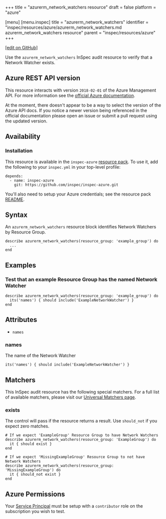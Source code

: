 +++
title = "azurerm_network_watchers resource"
draft = false
platform = "azure"

[menu]
  [menu.inspec]
    title = "azurerm_network_watchers"
    identifier = "inspec/resources/azure/azurerm_network_watchers.md azurerm_network_watchers resource"
    parent = "inspec/resources/azure"
+++

[\[edit on GitHub\]](https://github.com/inspec/inspec-azure/blob/master/docs/resources/azurerm_network_watchers.md)

Use the `azurerm_network_watchers` InSpec audit resource to verify that a Network Watcher
exists.

## Azure REST API version

This resource interacts with version `2018-02-01` of the Azure Management API.
For more information see the [official Azure
documentation](https://docs.microsoft.com/en-us/rest/api/network-watcher/networkwatchers/list).

At the moment, there doesn't appear to be a way to select the version of the
Azure API docs. If you notice a newer version being referenced in the official
documentation please open an issue or submit a pull request using the updated
version.

## Availability

### Installation

This resource is available in the `inspec-azure` [resource
pack](/inspec/glossary/#resource-pack). To use it, add the
following to your `inspec.yml` in your top-level profile:

    depends:
      - name: inspec-azure
        git: https://github.com/inspec/inspec-azure.git

You'll also need to setup your Azure credentials; see the resource pack
[README](https://github.com/inspec/inspec-azure#inspec-for-azure).

## Syntax

An `azurerm_network_watchers` resource block identifies Network Watchers by Resource
Group.

    describe azurerm_network_watchers(resource_group: 'example_group') do
      ...
    end

## Examples

### Test that an example Resource Group has the named Network Watcher

    describe azurerm_network_watchers(resource_group: 'example_group') do
      its('names') { should include('ExampleNetworkWatcher') }
    end

## Attributes

- `names`

### names

The name of the Network Watcher

    its('names') { should include('ExampleNetworkWatcher') }

## Matchers

This InSpec audit resource has the following special matchers. For a full list of
available matchers, please visit our [Universal Matchers
page](/inspec/matchers/).

### exists

The control will pass if the resource returns a result. Use `should_not` if you expect
zero matches.

    # If we expect 'ExampleGroup' Resource Group to have Network Watchers
    describe azurerm_network_watchers(resource_group: 'ExampleGroup') do
      it { should exist }
    end

    # If we expect 'MissingExampleGroup' Resource Group to not have Network Watchers
    describe azurerm_network_watchers(resource_group: 'MissingExampleGroup') do
      it { should_not exist }
    end

## Azure Permissions

Your [Service
Principal](https://docs.microsoft.com/en-us/azure/azure-resource-manager/resource-group-create-service-principal-portal)
must be setup with a `contributor` role on the subscription you wish to test.
